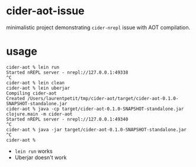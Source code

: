 # cider-aot-issue

minimalistic project demonstrating `cider-nrepl` issue with AOT compilation.

# usage

```
cider-aot % lein run
Started nREPL server - nrepl://127.0.0.1:49338
^C
cider-aot % lein clean
cider-aot % lein uberjar
Compiling cider-aot
Created /Users/laurentpetit/tmp/cider-aot/target/cider-aot-0.1.0-SNAPSHOT-standalone.jar
cider-aot % java -cp target/cider-aot-0.1.0-SNAPSHOT-standalone.jar clojure.main -m cider-aot
Started nREPL server - nrepl://127.0.0.1:49340
^C
cider-aot % java -jar target/cider-aot-0.1.0-SNAPSHOT-standalone.jar
^C
cider-aot % 
```

- `lein run` works
- Uberjar doesn't work

